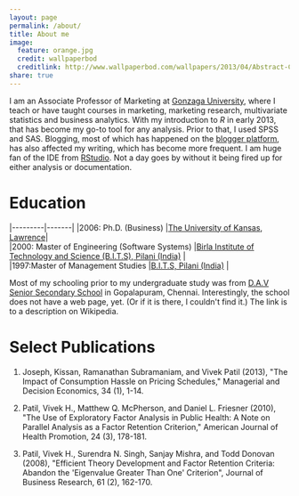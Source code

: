 ```yaml
---
layout: page
permalink: /about/
title: About me
image:
  feature: orange.jpg
  credit: wallpaperbod
  creditlink: http://www.wallpaperbod.com/wallpapers/2013/04/Abstract-Computers-Orange-Operating-Systems-1136x640.jpg
share: true
---
```

I am an Associate Professor of Marketing at [Gonzaga University](www.gonzaga.edu), where I teach or have taught courses in marketing, marketing research, multivariate statistics and business analytics. With my introduction to *R* in early 2013, that has become my go-to tool for any analysis. Prior to that, I used SPSS and SAS. Blogging, most of which has happened on the [blogger platform](www.analyticsandvisualization.blogspot.com), has also affected my writing, which has become more frequent. I am huge fan of the IDE from [RStudio](www.rstudio.com). Not a day goes by without it being fired up for either analysis or documentation. 

# Education


|---------|-------|
|2006: Ph.D. (Business)   	|[The University of Kansas, Lawrence](www.ku.edu)|   
|2000: Master of Engineering (Software Systems)   	|[Birla Institute of Technology and Science (B.I.T.S), Pilani (India)](www.bits-pilani.ac.in)   	|   	
|1997:Master of Management Studies   	|[B.I.T.S, Pilani (India)](www.bits-pilani.ac.in)   	|   	

Most of my schooling prior to my undergraduate study was from [D.A.V Senior Secondary School](http://en.wikipedia.org/wiki/D.A.V._Boys_Senior_Secondary_School) in Gopalapuram, Chennai. Interestingly, the school does not have a web page, yet. (Or if it is there, I couldn't find it.) The link is to a description on Wikipedia.

# Select Publications

1. Joseph, Kissan, Ramanathan Subramaniam, and Vivek Patil (2013), "The Impact of Consumption Hassle on Pricing Schedules," Managerial and Decision Economics, 34 (1), 1-14.

2. Patil, Vivek H., Matthew Q. McPherson, and Daniel L. Friesner (2010), "The Use of Exploratory Factor Analysis in Public Health: A Note on Parallel Analysis as a Factor Retention Criterion," American Journal of Health Promotion, 24 (3), 178-181.

3. Patil, Vivek H., Surendra N. Singh, Sanjay Mishra, and Todd Donovan (2008), "Efficient Theory Development and Factor Retention Criteria: Abandon the 'Eigenvalue Greater Than One' Criterion", Journal of Business Research, 61 (2), 162-170.

